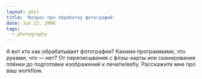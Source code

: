 ```yaml
---
layout: post
title: 'Вопрос про обработку фотографий'
date: Jun 23, 2006
tags:
  - photography
---
```


А вот кто как обрабатывает фотографии? Какими программами, что руками, что — нет? От переписывания с флэш-карты или сканирования плёнки до подготовки изображений к печати/вебу. Расскажите мне про ваш workflow.
